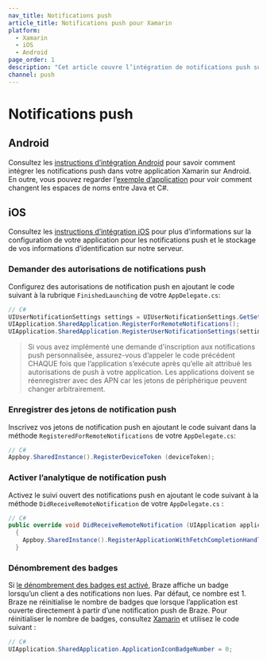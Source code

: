 ```yaml
---
nav_title: Notifications push
article_title: Notifications push pour Xamarin
platform: 
  - Xamarin
  - iOS
  - Android
page_order: 1
description: "Cet article couvre l’intégration de notifications push sur Android et FireOS pour la plate-forme Xamarin."
channel: push 
---
```


# Notifications push

## Android

Consultez les [instructions d’intégration Android][11] pour savoir comment intégrer les notifications push dans votre application Xamarin sur Android. En outre, vous pouvez regarder l’[exemple d’application][12] pour voir comment changent les espaces de noms entre Java et C#.

## iOS

Consultez les [instructions d’intégration iOS][1]  pour plus d’informations sur la configuration de votre application pour les notifications push et le stockage de vos informations d’identification sur notre serveur.

### Demander des autorisations de notifications push

Configurez des autorisations de notification push en ajoutant le code suivant à la rubrique ```FinishedLaunching``` de votre ```AppDelegate.cs```:

```csharp
// C#
UIUserNotificationSettings settings = UIUserNotificationSettings.GetSettingsForTypes(UIUserNotificationType.Badge | UIUserNotificationType.Alert | UIUserNotificationType.Sound, null);
UIApplication.SharedApplication.RegisterForRemoteNotifications();
UIApplication.SharedApplication.RegisterUserNotificationSettings(settings);
```

>  Si vous avez implémenté une demande d'inscription aux notifications push personnalisée, assurez-vous d’appeler le code précédent CHAQUE fois que l’application s’exécute après qu’elle ait attribué les autorisations de push à votre application. Les applications doivent se réenregistrer avec des APN car les jetons de périphérique peuvent changer arbitrairement.

### Enregistrer des jetons de notification push

Inscrivez vos jetons de notification push en ajoutant le code suivant dans la méthode ```RegisteredForRemoteNotifications``` de votre ```AppDelegate.cs```:

```csharp
// C#
Appboy.SharedInstance().RegisterDeviceToken (deviceToken);
```

### Activer l’analytique de notification push

Activez le suivi ouvert des notifications push en ajoutant le code suivant à la méthode `DidReceiveRemoteNotification` de votre `AppDelegate.cs` :

```csharp
// C#
public override void DidReceiveRemoteNotification (UIApplication application, NSDictionary userInfo, Action<UIBackgroundFetchResult> completionHandler)
  {
    Appboy.SharedInstance().RegisterApplicationWithFetchCompletionHandler(application, userInfo, completionHandler);
  }
```

### Dénombrement des badges

Si [le dénombrement des badges est activé][2], Braze affiche un badge lorsqu’un client a des notifications non lues. Par défaut, ce nombre est 1. Braze ne réinitialise le nombre de badges que lorsque l’application est ouverte directement à partir d’une notification push de Braze. Pour réinitialiser le nombre de badges, consultez [Xamarin][3] et utilisez le code suivant :

```csharp
// C#
UIApplication.SharedApplication.ApplicationIconBadgeNumber = 0;
```

[1]: {{site.baseurl}}/developer_guide/platform_integration_guides/ios/push_notifications/integration/
[2]: {{site.baseurl}}/help/best_practices/utilizing_badge_count/#badge-count-with-braze
[3]: https://developer.xamarin.com/guides/cross-platform/application_fundamentals/notifications/ios/local_notifications_in_ios/#Handling_Notifications
[11]: {{site.baseurl}}/developer_guide/platform_integration_guides/android/push_notifications/integration/standard_integration/
[12]: https://github.com/braze-inc/braze-xamarin-sdk

